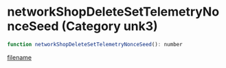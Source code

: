 # networkShopDeleteSetTelemetryNonceSeed (Category unk3)

```js
function networkShopDeleteSetTelemetryNonceSeed(): number
```

[filename](networkShopDeleteSetTelemetryNonceSeed_m.md ':include')